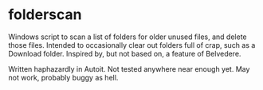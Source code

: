 # folderscan
Windows script to scan a list of folders for older unused files, and delete those files. Intended to occasionally clear out folders full of crap, such as a Download folder. Inspired by, but not based on, a feature of Belvedere.

Written haphazardly in Autoit. Not tested anywhere near enough yet. May not work, probably buggy as hell.
